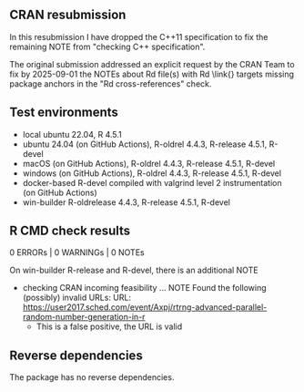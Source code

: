## CRAN resubmission

In this resubmission I have dropped the C++11 specification to fix the remaining NOTE from "checking C++ specification".

The original submission addressed an explicit request by the CRAN Team to fix by 2025-09-01 the NOTEs about Rd file(s) with Rd \link{} targets missing package anchors in the "Rd cross-references" check.

## Test environments

* local ubuntu 22.04, R 4.5.1
* ubuntu 24.04 (on GitHub Actions), R-oldrel 4.4.3, R-release 4.5.1, R-devel
* macOS (on GitHub Actions), R-oldrel 4.4.3, R-release 4.5.1, R-devel
* windows (on GitHub Actions), R-oldrel 4.4.3, R-release 4.5.1, R-devel
* docker-based R-devel compiled with valgrind level 2 instrumentation (on GitHub Actions)
* win-builder R-oldrelease 4.4.3, R-release 4.5.1, R-devel

## R CMD check results

0 ERRORs | 0 WARNINGs | 0 NOTEs

On win-builder R-release and R-devel, there is an additional NOTE

* checking CRAN incoming feasibility ... NOTE
  Found the following (possibly) invalid URLs:
  URL: https://user2017.sched.com/event/Axpj/rtrng-advanced-parallel-random-number-generation-in-r
    * This is a false positive, the URL is valid

## Reverse dependencies

The package has no reverse dependencies.
